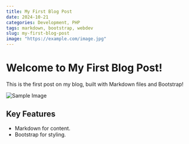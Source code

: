 ```yaml
---
title: My First Blog Post
date: 2024-10-21
categories: Development, PHP
tags: markdown, bootstrap, webdev
slug: my-first-blog-post
image: "https://example.com/image.jpg"
---
```


# Welcome to My First Blog Post!

This is the first post on my blog, built with Markdown files and Bootstrap!

![Sample Image](https://example.com/image1.jpg)

## Key Features

- Markdown for content.
- Bootstrap for styling.
